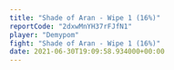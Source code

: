 ```yaml
---
title: "Shade of Aran - Wipe 1 (16%)"
reportCode: "2dxwMnYH37rFJfN1"
player: "Demypom"
fight: "Shade of Aran - Wipe 1 (16%)"
date: 2021-06-30T19:09:58.934000+00:00
---
```

